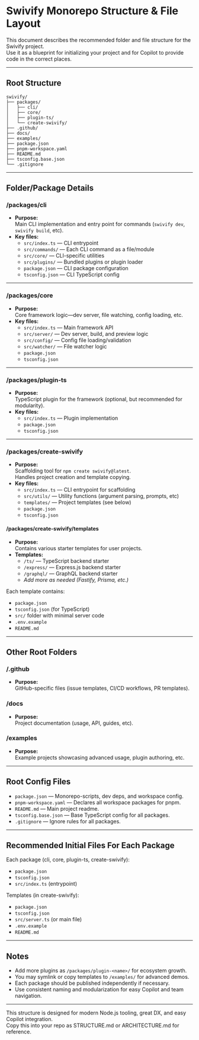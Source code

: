 # Swivify Monorepo Structure & File Layout

This document describes the recommended folder and file structure for the Swivify project.  
Use it as a blueprint for initializing your project and for Copilot to provide code in the correct places.

---

## Root Structure

```
swivify/
├── packages/
│   ├── cli/
│   ├── core/
│   ├── plugin-ts/
│   └── create-swivify/
├── .github/
├── docs/
├── examples/
├── package.json
├── pnpm-workspace.yaml
├── README.md
├── tsconfig.base.json
└── .gitignore
```

---

## Folder/Package Details

### /packages/cli

- **Purpose:**  
  Main CLI implementation and entry point for commands (`swivify dev`, `swivify build`, etc).
- **Key files:**
  - `src/index.ts` — CLI entrypoint
  - `src/commands/` — Each CLI command as a file/module
  - `src/core/` — CLI-specific utilities
  - `src/plugins/` — Bundled plugins or plugin loader
  - `package.json` — CLI package configuration
  - `tsconfig.json` — CLI TypeScript config

---

### /packages/core

- **Purpose:**  
  Core framework logic—dev server, file watching, config loading, etc.
- **Key files:**
  - `src/index.ts` — Main framework API
  - `src/server/` — Dev server, build, and preview logic
  - `src/config/` — Config file loading/validation
  - `src/watcher/` — File watcher logic
  - `package.json`
  - `tsconfig.json`

---

### /packages/plugin-ts

- **Purpose:**  
  TypeScript plugin for the framework (optional, but recommended for modularity).
- **Key files:**
  - `src/index.ts` — Plugin implementation
  - `package.json`
  - `tsconfig.json`

---

### /packages/create-swivify

- **Purpose:**  
  Scaffolding tool for `npm create swivify@latest`.  
  Handles project creation and template copying.
- **Key files:**
  - `src/index.ts` — CLI entrypoint for scaffolding
  - `src/utils/` — Utility functions (argument parsing, prompts, etc)
  - `templates/` — Project templates (see below)
  - `package.json`
  - `tsconfig.json`

#### /packages/create-swivify/templates

- **Purpose:**  
  Contains various starter templates for user projects.
- **Templates:**
  - `/ts/` — TypeScript backend starter
  - `/express/` — Express.js backend starter
  - `/graphql/` — GraphQL backend starter
  - _Add more as needed (Fastify, Prisma, etc.)_

Each template contains:

- `package.json`
- `tsconfig.json` (for TypeScript)
- `src/` folder with minimal server code
- `.env.example`
- `README.md`

---

## Other Root Folders

### /.github

- **Purpose:**  
  GitHub-specific files (issue templates, CI/CD workflows, PR templates).

### /docs

- **Purpose:**  
  Project documentation (usage, API, guides, etc).

### /examples

- **Purpose:**  
  Example projects showcasing advanced usage, plugin authoring, etc.

---

## Root Config Files

- `package.json` — Monorepo-scripts, dev deps, and workspace config.
- `pnpm-workspace.yaml` — Declares all workspace packages for pnpm.
- `README.md` — Main project readme.
- `tsconfig.base.json` — Base TypeScript config for all packages.
- `.gitignore` — Ignore rules for all packages.

---

## Recommended Initial Files For Each Package

Each package (cli, core, plugin-ts, create-swivify):

- `package.json`
- `tsconfig.json`
- `src/index.ts` (entrypoint)

Templates (in create-swivify):

- `package.json`
- `tsconfig.json`
- `src/server.ts` (or main file)
- `.env.example`
- `README.md`

---

## Notes

- Add more plugins as `/packages/plugin-<name>/` for ecosystem growth.
- You may symlink or copy templates to `/examples/` for advanced demos.
- Each package should be published independently if necessary.
- Use consistent naming and modularization for easy Copilot and team navigation.

---

This structure is designed for modern Node.js tooling, great DX, and easy Copilot integration.  
Copy this into your repo as STRUCTURE.md or ARCHITECTURE.md for reference.

